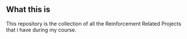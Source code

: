 ## What this is

This repository is the collection of all the Reinforcement Related Projects that i have during my course.
